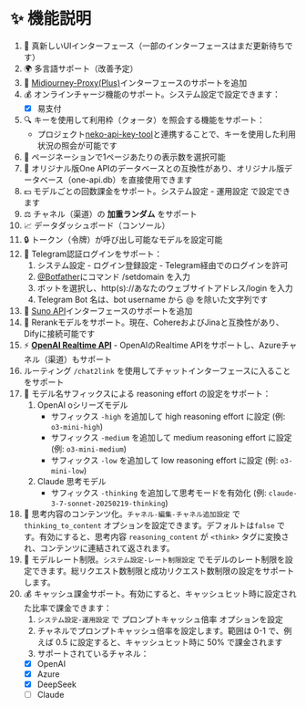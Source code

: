 # ✨ 機能説明

1. 🎨 真新しいUIインターフェース（一部のインターフェースはまだ更新待ちです）
2. 🌍 多言語サポート（改善予定）
3. 🎨 [Midjourney-Proxy(Plus)](https://github.com/novicezk/midjourney-proxy)インターフェースのサポートを追加
4. 💰 オンラインチャージ機能のサポート。システム設定で設定できます：
    - [x] 易支付
5. 🔍 キーを使用して利用枠（クォータ）を照会する機能をサポート：
    - プロジェクト[neko-api-key-tool](https://github.com/Calcium-Ion/neko-api-key-tool)と連携することで、キーを使用した利用状況の照会が可能です
6. 📑 ページネーションで1ページあたりの表示数を選択可能
7. 🔄 オリジナル版One APIのデータベースとの互換性があり、オリジナル版データベース（one-api.db）を直接使用できます
8. 💵 モデルごとの回数課金をサポート。システム設定 - 運用設定 で設定できます
9. ⚖️ チャネル（渠道）の **加重ランダム** をサポート
10. 📈 データダッシュボード（コンソール）
11. 🔒 トークン（令牌）が呼び出し可能なモデルを設定可能
12. 🤖 Telegram認証ログインをサポート：
    1. システム設定 - ログイン登録設定 - Telegram経由でのログインを許可
    2. [@Botfather](https://t.me/botfather)にコマンド /setdomain を入力
    3. ボットを選択し、http(s)://あなたのウェブサイトアドレス/login を入力
    4. Telegram Bot 名は、bot username から @ を除いた文字列です
13. 🎵 [Suno API](https://github.com/Suno-API/Suno-API)インターフェースのサポートを追加
14. 🔄 Rerankモデルをサポート。現在、CohereおよびJinaと互換性があり、Difyに接続可能です
15. ⚡ **[OpenAI Realtime API](https://platform.openai.com/docs/guides/realtime/integration)** - OpenAIのRealtime APIをサポートし、Azureチャネル（渠道）もサポート
16. ルーティング `/chat2link` を使用してチャットインターフェースに入ることをサポート
17. 🧠 モデル名サフィックスによる reasoning effort の設定をサポート：
    1. OpenAI oシリーズモデル
        - サフィックス `-high` を追加して high reasoning effort に設定 (例: `o3-mini-high`)
        - サフィックス `-medium` を追加して medium reasoning effort に設定 (例: `o3-mini-medium`)
        - サフィックス `-low` を追加して low reasoning effort に設定 (例: `o3-mini-low`)
    2. Claude 思考モデル
        - サフィックス `-thinking` を追加して思考モードを有効化 (例: `claude-3-7-sonnet-20250219-thinking`)
18. 🔄 思考内容のコンテンツ化。`チャネル-編集-チャネル追加設定` で `thinking_to_content` オプションを設定できます。デフォルトは`false` です。有効にすると、思考内容 `reasoning_content` が `<think>` タグに変換され、コンテンツに連結されて返されます。
19. 🔄 モデルレート制限。`システム設定-レート制限設定` でモデルのレート制限を設定できます。総リクエスト数制限と成功リクエスト数制限の設定をサポートします。
20. 💰 キャッシュ課金サポート。有効にすると、キャッシュヒット時に設定された比率で課金できます：
    1. `システム設定-運用設定` で プロンプトキャッシュ倍率 オプションを設定
    2. チャネルでプロンプトキャッシュ倍率を設定します。範囲は 0-1 で、例えば 0.5 に設定すると、キャッシュヒット時に 50% で課金されます
    3. サポートされているチャネル：
      - [x] OpenAI
      - [x] Azure
      - [x] DeepSeek
      - [ ] Claude